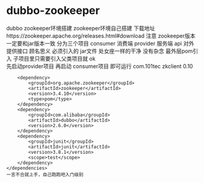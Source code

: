 # dubbo-zookeeper
dubbo zookeeper环境搭建
zookeeper环境自己搭建  下载地址https://zookeeper.apache.org/releases.html#download
注意 zookeeper版本一定要和jar版本一致
分为三个项目
consumer 消费端
provider 服务端
api 对外提供接口
顾名思义
必须引入的 jar文件 处女座一样的干净 没有杂念 最外层pom引入  子项目里只需要引入父类项目就 ok  
先启动provider项目 
再启动 consumer项目 即可运行
 <dependencies>
        <dependency>
            <groupId>com.101tec</groupId>
            <artifactId>zkclient</artifactId>
            <version>0.10</version>
        </dependency>

        <dependency>
            <groupId>org.apache.zookeeper</groupId>
            <artifactId>zookeeper</artifactId>
            <version>3.4.10</version>
            <type>pom</type>
        </dependency>
        <dependency>
            <groupId>com.alibaba</groupId>
            <artifactId>dubbo</artifactId>
            <version>2.6.0</version>
        </dependency>
        <dependency>
            <groupId>junit</groupId>
            <artifactId>junit</artifactId>
            <version>3.8.1</version>
            <scope>test</scope>
        </dependency>
    </dependencies>
    一言不合就上手，自己跑跑吧入门级别

